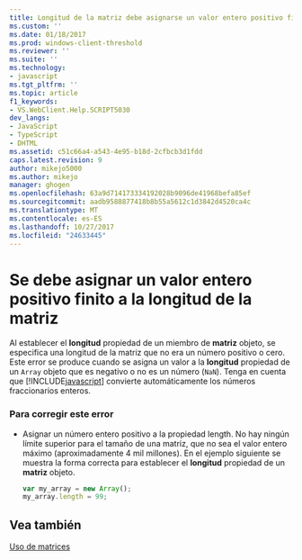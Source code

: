 ```yaml
---
title: Longitud de la matriz debe asignarse un valor entero positivo finito | Documentos de Microsoft
ms.custom: ''
ms.date: 01/18/2017
ms.prod: windows-client-threshold
ms.reviewer: ''
ms.suite: ''
ms.technology:
- javascript
ms.tgt_pltfrm: ''
ms.topic: article
f1_keywords:
- VS.WebClient.Help.SCRIPT5030
dev_langs:
- JavaScript
- TypeScript
- DHTML
ms.assetid: c51c66a4-a543-4e95-b18d-2cfbcb3d1fdd
caps.latest.revision: 9
author: mikejo5000
ms.author: mikejo
manager: ghogen
ms.openlocfilehash: 63a9d714173334192028b9096de41968befa85ef
ms.sourcegitcommit: aadb9588877418b8b55a5612c1d3842d4520ca4c
ms.translationtype: MT
ms.contentlocale: es-ES
ms.lasthandoff: 10/27/2017
ms.locfileid: "24633445"
---
```

# <a name="array-length-must-be-assigned-a-finite-positive-number"></a>Se debe asignar un valor entero positivo finito a la longitud de la matriz
Al establecer el **longitud** propiedad de un miembro de **matriz** objeto, se especifica una longitud de la matriz que no era un número positivo o cero. Este error se produce cuando se asigna un valor a la **longitud** propiedad de un `Array` objeto que es negativo o no es un número (`NaN`). Tenga en cuenta que [!INCLUDE[javascript](../../javascript/includes/javascript-md.md)] convierte automáticamente los números fraccionarios enteros.  
  
### <a name="to-correct-this-error"></a>Para corregir este error  
  
-   Asignar un número entero positivo a la propiedad length. No hay ningún límite superior para el tamaño de una matriz, que no sea el valor entero máximo (aproximadamente 4 mil millones). En el ejemplo siguiente se muestra la forma correcta para establecer el **longitud** propiedad de un **matriz** objeto.  
  
    ```JavaScript  
    var my_array = new Array();  
    my_array.length = 99;  
    ```  
  
## <a name="see-also"></a>Vea también  
 [Uso de matrices](../../javascript/advanced/using-arrays-javascript.md)